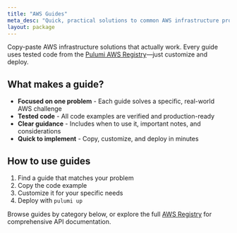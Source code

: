 ```yaml
---
title: "AWS Guides"
meta_desc: "Quick, practical solutions to common AWS infrastructure problems using verified code from the Pulumi Registry."
layout: package
---
```


Copy-paste AWS infrastructure solutions that actually work. Every guide uses tested code from the [Pulumi AWS Registry](/registry/packages/aws/)—just customize and deploy.

## What makes a guide?

- **Focused on one problem** - Each guide solves a specific, real-world AWS challenge
- **Tested code** - All code examples are verified and production-ready
- **Clear guidance** - Includes when to use it, important notes, and considerations
- **Quick to implement** - Copy, customize, and deploy in minutes

## How to use guides

1. Find a guide that matches your problem
2. Copy the code example
3. Customize it for your specific needs
4. Deploy with `pulumi up`

Browse guides by category below, or explore the full [AWS Registry](/registry/packages/aws/) for comprehensive API documentation.
